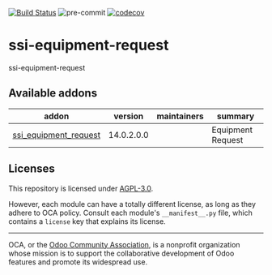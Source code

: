 [![Build Status](https://travis-ci.com/open-synergy/ssi-equipment-request.svg?branch=14.0)](https://travis-ci.com/open-synergy/ssi-equipment-request)
![pre-commit](https://github.com/open-synergy/ssi-equipment-request/actions/workflows/pre-commit.yml/badge.svg)
[![codecov](https://codecov.io/gh/open-synergy/ssi-equipment-request/branch/14.0/graph/badge.svg)](https://codecov.io/gh/open-synergy/ssi-equipment-request)

<!-- /!\ do not modify above this line -->

# ssi-equipment-request

ssi-equipment-request

<!-- /!\ do not modify below this line -->

<!-- prettier-ignore-start -->

[//]: # (addons)

Available addons
----------------
addon | version | maintainers | summary
--- | --- | --- | ---
[ssi_equipment_request](ssi_equipment_request/) | 14.0.2.0.0 |  | Equipment Request

[//]: # (end addons)

<!-- prettier-ignore-end -->

## Licenses

This repository is licensed under [AGPL-3.0](LICENSE).

However, each module can have a totally different license, as long as they adhere to OCA
policy. Consult each module's `__manifest__.py` file, which contains a `license` key
that explains its license.

----

OCA, or the [Odoo Community Association](http://odoo-community.org/), is a nonprofit
organization whose mission is to support the collaborative development of Odoo features
and promote its widespread use.
